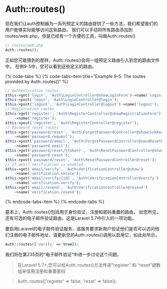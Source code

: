 # Auth::routes\(\)

现在我们让auth控制器为一系列预定义的路由提供了一些方法，我们希望我们的用户能够实际能够访问这些路由。 我们可以手动将所有路由添加到routes/web.php，但是已经有一个方便的工具，叫做Auth::routes\(\)

```php
// routes/web.php
Auth::routes();
```

正如您可能猜到的那样，Auth::routes\(\)会将一组预定义路由引入到您的路由文件中。 在例9-5中，您可以看到这些定义的路由。

{% code-tabs %}
{% code-tabs-item title="Example 9-5. The routes provided by Auth::routes\(\)" %}
```php
// Authentication routes
$this->get('login', 'Auth\LoginController@showLoginForm')->name('login');
$this->post('login', 'Auth\LoginController@login');
$this->post('logout', 'Auth\LoginController@logout')->name('logout');
// Registration routes
$this->get('register', 'Auth\RegisterController@showRegistrationForm')
    ->name('register');
$this->post('register', 'Auth\RegisterController@register');
// Password reset routes
$this->get('password/reset', 'Auth\ForgotPasswordController@showLinkRequestForm')
    ->name('password.request');
$this->post('password/email', 'Auth\ForgotPasswordController@sendResetLinkEmail')
    ->name('password.email');
$this->get('password/reset/{token}', 'Auth\ResetPasswordController@showResetForm')
    ->name('password.reset');
$this->post('password/reset', 'Auth\ResetPasswordController@reset');
// If email verification is enabled
$this->get('email/verify', 'Auth\VerificationController@show')
    ->name('verification.notice');
$this->get('email/verify/{id}', 'Auth\VerificationController@verify')
    ->name('verification.verify');
$this->get('email/resend', 'Auth\VerificationController@resend')
    ->name('verification.resend');
```
{% endcode-tabs-item %}
{% endcode-tabs %}

基本上，Auth::routes\(\)包括用于身份验证，注册和密码重置的路由。 如您所见，还有可选的电子邮件验证路由，这是Laravel 5.7中引入的一项功能。

要启用Laravel的电子邮件验证服务，该服务要求新用户验证他们是否可以访问他们注册的电子邮件地址，请更新您的Auth::routes\(\)调用以启用它，如此处所示。

```php
Auth::routes(['verify' => true]);
```

我们将在第235页的“电子邮件验证”中进一步讨论这个问题。

> 在Laravel 5.7+,您可以给Auth::routes\(\)方法传递“register” 和 “reset”键数组来信用注册和重置密码

> Auth::routes\(\['register' =&gt; false, 'reset' =&gt; false\]\);

